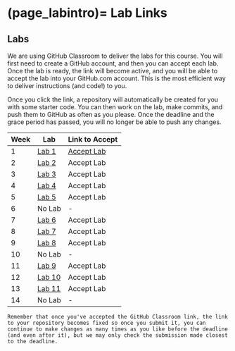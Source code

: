 (page_labintro)=
Lab Links
=======================

<head>
    <base target="_blank">
</head>

## Labs

We are using GitHub Classroom to deliver the labs for this course.
You will first need to create a GitHub account, and then you can accept each lab.
Once the lab is ready, the link will become active, and you will be able to accept the lab into your GitHub.com account.
This is the most efficient way to deliver instructions (and code!) to you.

Once you click the link, a repository will automatically be created for you with some starter code.
You can then work on the lab, make commits, and push them to GitHub as often as you please. 
Once the deadline and the grace period has passed, you will no longer be able to push any changes.

| Week | Lab                     | Link to Accept                                        |
|------|-------------------------|-------------------------------------------------------|
| 1    | [Lab 1](week01/lab.md)  | [Accept Lab](https://classroom.github.com/a/e0e0KLfH) |
| 2    | [Lab 2](week02/lab.md)  | Accept Lab[](https://classroom.github.com/a/xteRPFXp) |
| 3    | [Lab 3](week03/lab.md)  | Accept Lab[](https://classroom.github.com/a/i_hbNhAT) |
| 4    | [Lab 4](week04/lab.md)  | Accept Lab[](https://classroom.github.com/a/dxsiuHXb) |
| 5    | [Lab 5](week05/lab.md)  | Accept Lab[](https://classroom.github.com/a/pQQk1wZg) |
| 6    | No Lab                  | -                                                     |
| 7    | [Lab 6](week06/lab.md)  | Accept Lab[](https://classroom.github.com/a/N1jZCloK) |
| 8    | [Lab 7](week08/lab.md)  | Accept Lab[](https://classroom.github.com/a/Za4muPr5) |
| 9    | [Lab 8](week09/lab.md)  | Accept Lab[](https://classroom.github.com/a/4fp2UQ6Q) |
| 10   | No Lab                  | -                                                     |
| 11   | [Lab 9](week10/lab.md)  | Accept Lab[](https://classroom.github.com/a/Nyvjq83k) |
| 12   | [Lab 10](week11/lab.md) | Accept Lab[](https://classroom.github.com/a/XvEt-zGk) |
| 13   | [Lab 11](week13/lab.md) | Accept Lab[](https://classroom.github.com/a/2qCk6rnj) |
| 14   | No Lab                  | -                                                     | 

```{tip}
Remember that once you've accepted the GitHub Classroom link, the link to your repository becomes fixed so once you submit it, you can continue to make changes as many times as you like before the deadline (and even after it), but we may only check the submission made closest to the deadline.
```